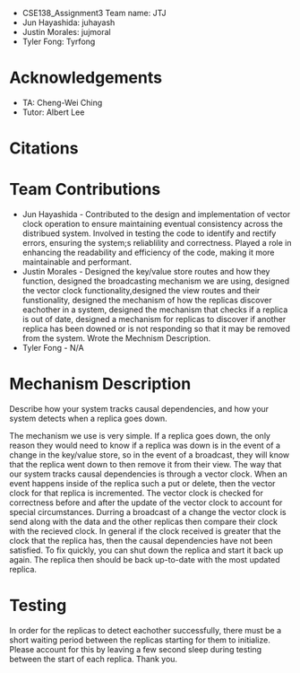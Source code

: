 - CSE138_Assignment3
  Team name: JTJ
- Jun Hayashida: juhayash
- Justin Morales: jujmoral
- Tyler Fong: Tyrfong

Acknowledgements
================
* TA: Cheng-Wei Ching
* Tutor: Albert Lee

Citations
=========


Team Contributions
==================
* Jun Hayashida - Contributed to the design and implementation of vector clock operation to ensure maintaining eventual consistency across the distribued system. Involved in testing the code to identify and rectify errors, ensuring the system;s reliablility and correctness. Played a role in enhancing the readability and efficiency of the code, making it more maintainable and performant.
* Justin Morales - Designed the key/value store routes and how they function, designed the broadcasting mechanism we are using, designed
 the vector clock functionality,designed the view routes and their funstionality, designed the mechanism of how the replicas discover
 eachother in a system, designed the mechanism that checks if a replica is out of date, designed a mechanism for replicas to discover
 if another replica has been downed or is not responding so that it may be removed from the system. Wrote the Mechnism Description.
* Tyler Fong - N/A

Mechanism Description
==================
Describe how your system tracks causal dependencies, and how your system detects when a replica goes down.

The mechanism we use is very simple. If a replica goes down, the only reason they would need to know if a replica was down is in the event 
of a change in the key/value store, so in the event of a broadcast, they will know that the replica went down to then remove it from their 
view. The way that our system tracks causal dependencies is through a vector clock. When an event happens inside of the replica such a put 
or delete, then the vector clock for that replica is incremented. The vector clock is checked for correctness before and after the update 
of the vector clock to account for special circumstances. Durring a broadcast of a change the vector clock is send along with the data and 
the other replicas then compare their clock with the recieved clock. In general if the clock received is greater that the clock that the 
replica has, then the causal dependencies have not been satisfied. To fix quickly, you can shut down the replica and start it back up again. 
The replica then should be back up-to-date with the most updated replica.



Testing
==================
In order for the replicas to detect eachother successfully, there must be a short waiting period between the replicas starting for them to 
initialize. Please account for this by leaving a few second sleep during testing between the start of each replica. Thank you.

